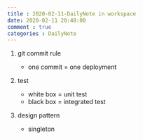 ```yaml
---
title : 2020-02-11-DailyNote in workspace
date: 2020-02-11 20:48:00
comment : true
categories : DailyNote 
---
```

1. git commit rule
    - one commit = one deployment

2. test
    - white box = unit test
    - black box = integrated test

3. design pattern
    - singleton 